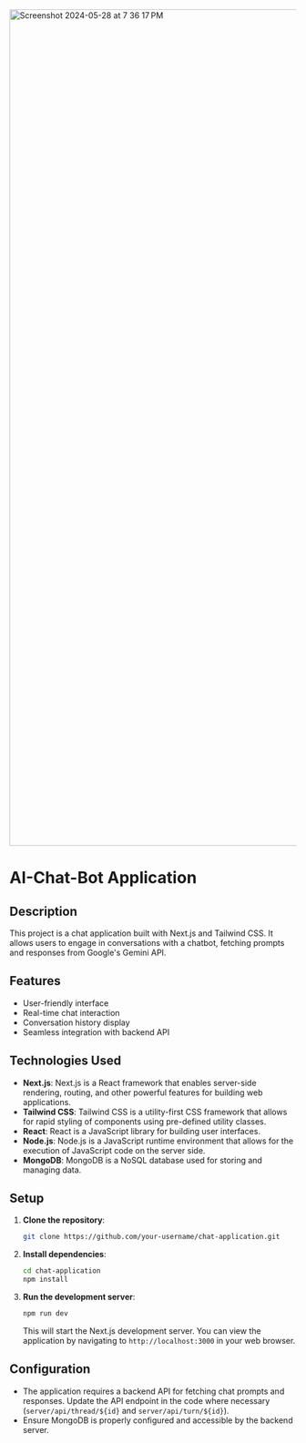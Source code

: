 <img width="1470" alt="Screenshot 2024-05-28 at 7 36 17 PM" src="https://github.com/V15hnu24/AI-Chat-Bot/assets/75430163/52f3807e-a8c5-4785-8771-1b5aa75acb90">

# AI-Chat-Bot Application

## Description
This project is a chat application built with Next.js and Tailwind CSS. It allows users to engage in conversations with a chatbot, fetching prompts and responses from Google's Gemini API.

## Features
- User-friendly interface
- Real-time chat interaction
- Conversation history display
- Seamless integration with backend API

## Technologies Used
- **Next.js**: Next.js is a React framework that enables server-side rendering, routing, and other powerful features for building web applications.
- **Tailwind CSS**: Tailwind CSS is a utility-first CSS framework that allows for rapid styling of components using pre-defined utility classes.
- **React**: React is a JavaScript library for building user interfaces.
- **Node.js**: Node.js is a JavaScript runtime environment that allows for the execution of JavaScript code on the server side.
- **MongoDB**: MongoDB is a NoSQL database used for storing and managing data.

## Setup
1. **Clone the repository**:
   ```bash
   git clone https://github.com/your-username/chat-application.git
   ```
2. **Install dependencies**:
   ```bash
   cd chat-application
   npm install
   ```
3. **Run the development server**:
   ```bash
   npm run dev
   ```
   This will start the Next.js development server. You can view the application by navigating to `http://localhost:3000` in your web browser.

## Configuration
- The application requires a backend API for fetching chat prompts and responses. Update the API endpoint in the code where necessary (`server/api/thread/${id}` and `server/api/turn/${id}`).
- Ensure MongoDB is properly configured and accessible by the backend server.
